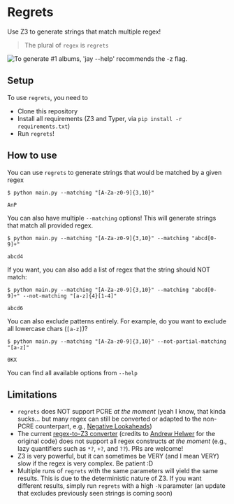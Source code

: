 # Regrets

Use Z3 to generate strings that match multiple regex!

> The plural of `regex` is `regrets`

![To generate #1 albums, 'jay --help' recommends the -z flag.](https://imgs.xkcd.com/comics/perl_problems.png)

## Setup

To use `regrets`, you need to

 - Clone this repository
 - Install all requirements (Z3 and Typer, via `pip install -r requirements.txt`)
 - Run `regrets`!

## How to use

You can use `regrets` to generate strings that would be matched by a given regex

```
$ python main.py --matching "[A-Za-z0-9]{3,10}"

AnP
```

You can also have multiple `--matching` options!
This will generate strings that match all provided regex.

```
$ python main.py --matching "[A-Za-z0-9]{3,10}" --matching "abcd[0-9]+"

abcd4
```

If you want, you can also add a list of regex that the string should NOT match:

```
$ python main.py --matching "[A-Za-z0-9]{3,10}" --matching "abcd[0-9]+" --not-matching "[a-z]{4}[1-4]"

abcd6
```

You can also exclude patterns entirely. For example, do you want to exclude all lowercase chars (`[a-z]`)?

```
$ python main.py --matching "[A-Za-z0-9]{3,10}" --not-partial-matching "[a-z]"           

0KX
```

You can find all available options from `--help`


## Limitations

 - `regrets` does NOT support PCRE *at the moment* (yeah I know, that kinda sucks... but many regex can still be converted or adapted to the non-PCRE counterpart, e.g., [Negative Lookaheads](https://avalz.it/tricks/simulating-negative-lookaheads-in-non-pcre-engines/))
 - The current [regex-to-Z3 converter](parser.py) (credits to [Andrew Helwer](https://ahelwer.ca/post/2022-01-19-z3-rbac/) for the original code) does not support all regex constructs *at the moment* (e.g., lazy quantifiers such as `*?`, `+?`, and `??`). PRs are welcome!
 - Z3 is very powerful, but it can sometimes be VERY (and I mean VERY) slow if the regex is very complex. Be patient :D
 - Multiple runs of `regrets` with the same parameters will yield the same results. This is due to the deterministic nature of Z3. If you want different results, simply run `regrets` with a high `-N` parameter (an update that excludes previously seen strings is coming soon)
